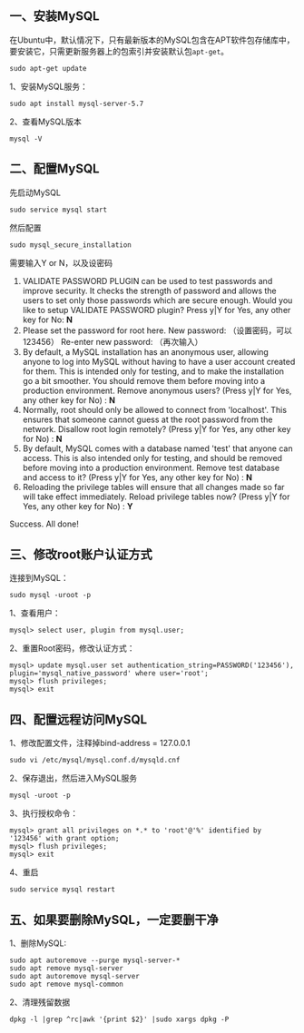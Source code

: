 ## 一、安装MySQL

在Ubuntu中，默认情况下，只有最新版本的MySQL包含在APT软件包存储库中，要安装它，只需更新服务器上的包索引并安装默认包`apt-get`。

```
sudo apt-get update
```

1、安装MySQL服务：

```
sudo apt install mysql-server-5.7
```

2、查看MySQL版本

```
mysql -V
```

## 二、配置MySQL

先启动MySQL

```
sudo service mysql start
```

然后配置

```
sudo mysql_secure_installation
```

需要输入Y or N，以及设密码

1. VALIDATE PASSWORD PLUGIN can be used to test passwords and improve security. It checks the strength of password and allows the users to set only those passwords which are secure enough. Would you like to setup VALIDATE PASSWORD plugin?
Press y|Y for Yes, any other key for No: **N**
2. Please set the password for root here.
New password: （设置密码，可以123456）
Re-enter new password: （再次输入）
3. By default, a MySQL installation has an anonymous user, allowing anyone to log into MySQL without having to have a user account created for them. This is intended only for testing, and to make the installation go a bit smoother. You should remove them before moving into a production environment.
Remove anonymous users? (Press y|Y for Yes, any other key for No) : **N**
4. Normally, root should only be allowed to connect from 'localhost'. This ensures that someone cannot guess at the root password from the network.
Disallow root login remotely? (Press y|Y for Yes, any other key for No) : **N**
5. By default, MySQL comes with a database named 'test' that anyone can access. This is also intended only for testing, and should be removed before moving into a production environment.
Remove test database and access to it? (Press y|Y for Yes, any other key for No) : **N**
6. Reloading the privilege tables will ensure that all changes made so far will take effect immediately.
Reload privilege tables now? (Press y|Y for Yes, any other key for No) : **Y**

Success. All done! 

## 三、修改root账户认证方式

连接到MySQL：

```
sudo mysql -uroot -p
```

1、查看用户：

```
mysql> select user, plugin from mysql.user;
```

2、重置Root密码，修改认证方式：

```
mysql> update mysql.user set authentication_string=PASSWORD('123456'), plugin='mysql_native_password' where user='root';
mysql> flush privileges;
mysql> exit
```

## 四、配置远程访问MySQL

1、修改配置文件，注释掉bind-address = 127.0.0.1

```
sudo vi /etc/mysql/mysql.conf.d/mysqld.cnf
```

2、保存退出，然后进入MySQL服务

```
mysql -uroot -p
```

3、执行授权命令：

```
mysql> grant all privileges on *.* to 'root'@'%' identified by '123456' with grant option;
mysql> flush privileges;
mysql> exit
```

4、重启

```
sudo service mysql restart
```

## 五、如果要删除MySQL，一定要删干净

1、删除MySQL:

```
sudo apt autoremove --purge mysql-server-*
sudo apt remove mysql-server
sudo apt autoremove mysql-server
sudo apt remove mysql-common
```

2、清理残留数据

```
dpkg -l |grep ^rc|awk '{print $2}' |sudo xargs dpkg -P
```
